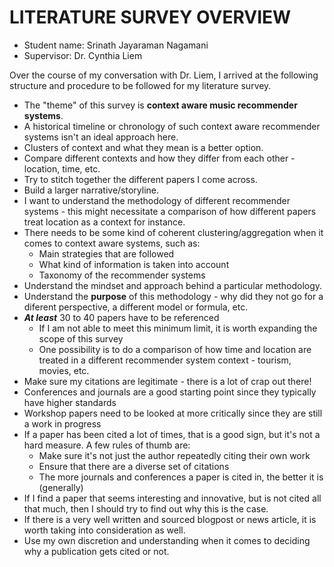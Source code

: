 # LITERATURE SURVEY OVERVIEW
- Student name: Srinath Jayaraman Nagamani
- Supervisor: Dr. Cynthia Liem

Over the course of my conversation with Dr. Liem, I arrived at the following structure and procedure to be followed for my literature survey.

- The "theme" of this survey is **context aware music recommender systems**.
- A historical timeline or chronology of such context aware recommender systems isn't an ideal approach here.
- Clusters of context and what they mean is a better option.
- Compare different contexts and how they differ from each other - location, time, etc.
- Try to stitch together the different papers I come across.
- Build a larger narrative/storyline.
- I want to understand the methodology of different recommender systems - this might necessitate a comparison of how different papers treat location as a context for instance.
- There needs to be some kind of coherent clustering/aggregation when it comes to context aware systems, such as:
    - Main strategies that are followed
    - What kind of information is taken into account
    - Taxonomy of the recommender systems
- Understand the mindset and approach behind a particular methodology.
- Understand the **purpose** of this methodology - why did they not go for a diferent perspective, a different model or formula, etc.
- _**At least**_ 30 to 40 papers have to be referenced
    - If I am not able to meet this minimum limit, it is worth expanding the scope of this survey
    - One possibility is to do a comparison of how time and  location are treated in a different recommender system context - tourism, movies, etc.
- Make sure my citations are legitimate - there is a lot of crap out there!
- Conferences and journals are a good starting point since they typically have higher standards
- Workshop papers need to be looked at more critically since they are still a work in progress
- If a paper has been cited a lot of times, that is a good sign, but it's not a hard measure. A few rules of thumb are:
    - Make sure it's not just the author repeatedly citing their own work
    - Ensure that there are a diverse set of citations
    - The more journals and conferences a paper is cited in, the better it is (generally)
- If I find a paper that seems interesting and innovative, but is not cited all that much, then I should try to find out why this is the case. 
- If there is a very well written and sourced blogpost or news article, it is worth taking into consideration as well.
- Use my own discretion and understanding when it comes to deciding why a publication gets cited or not.
